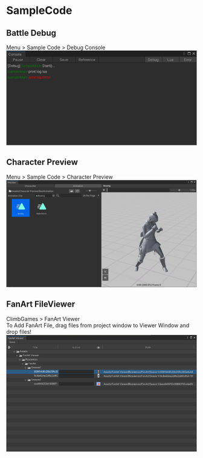 # SampleCode

## Battle Debug
Menu > Sample Code > Debug Console
![](Console_Screenshot.png)

## Character Preview
Menu > Sample Code > Character Preview
![](Preview_Screenshot.png)

## FanArt FileViewer
ClimbGames > FanArt Viewer  
To Add FanArt File, drag files from project window to Viewer Window and drop files!
![](FanArtViewer.png)